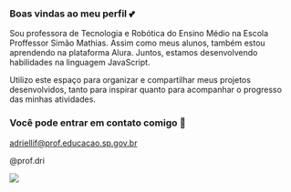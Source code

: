### Boas vindas ao meu perfil 💕

Sou professora de Tecnologia e Robótica do Ensino Médio na Escola Proffessor Simão Mathias. Assim como meus alunos, também estou aprendendo na plataforma Alura. Juntos, estamos desenvolvendo habilidades na linguagem JavaScript.

Utilizo este espaço para organizar e compartilhar meus projetos desenvolvidos, tanto para inspirar quanto para acompanhar o progresso das minhas atividades.

### Você pode entrar em contato comigo 📧

adriellif@prof.educacao.sp.gov.br

@prof.dri

![](https://media.tenor.com/8F8uk83vcvoAAAAj/teacher-watch-out.gif)
